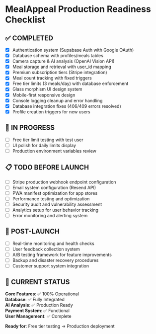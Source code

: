 # MealAppeal Production Readiness Checklist

## ✅ COMPLETED
- [x] Authentication system (Supabase Auth with Google OAuth)
- [x] Database schema with profiles/meals tables
- [x] Camera capture & AI analysis (OpenAI Vision API)
- [x] Meal storage and retrieval with user_id mapping
- [x] Premium subscription tiers (Stripe integration)
- [x] Meal count tracking with fixed triggers
- [x] Free tier limits (3 meals/day) with database enforcement
- [x] Glass morphism UI design system
- [x] Mobile-first responsive design
- [x] Console logging cleanup and error handling
- [x] Database integration fixes (406/409 errors resolved)
- [x] Profile creation triggers for new users

## 🔄 IN PROGRESS  
- [ ] Free tier limit testing with test user
- [ ] UI polish for daily limits display
- [ ] Production environment variables review

## 📋 TODO BEFORE LAUNCH
- [ ] Stripe production webhook endpoint configuration
- [ ] Email system configuration (Resend API)
- [ ] PWA manifest optimization for app stores
- [ ] Performance testing and optimization
- [ ] Security audit and vulnerability assessment
- [ ] Analytics setup for user behavior tracking
- [ ] Error monitoring and alerting system

## 🚀 POST-LAUNCH
- [ ] Real-time monitoring and health checks
- [ ] User feedback collection system
- [ ] A/B testing framework for feature improvements
- [ ] Backup and disaster recovery procedures
- [ ] Customer support system integration

## 🎯 CURRENT STATUS
**Core Features**: ✅ 100% Operational  
**Database**: ✅ Fully Integrated  
**AI Analysis**: ✅ Production Ready  
**Payment System**: ✅ Functional  
**User Management**: ✅ Complete  

**Ready for**: Free tier testing → Production deployment